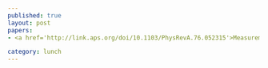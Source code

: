 ```yaml
---
published: true
layout: post
papers:
- <a href='http://link.aps.org/doi/10.1103/PhysRevA.76.052315'>Measurement-based quantum computation beyond the one-way model, Gross2007</a>

category: lunch
---
```

